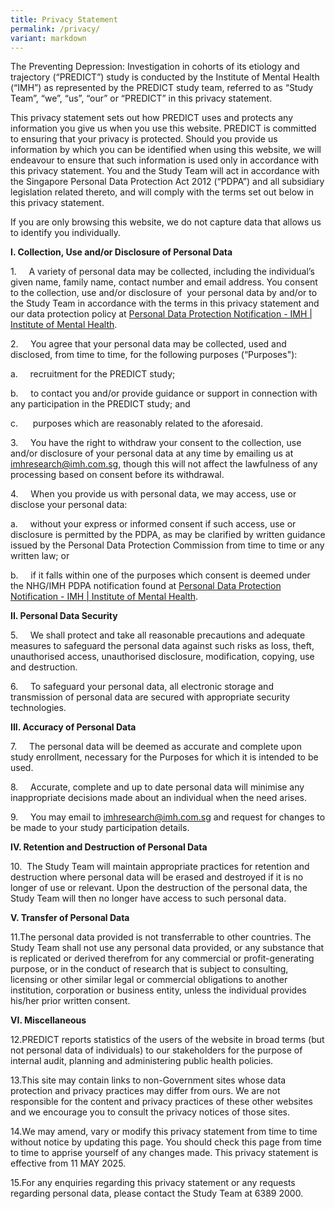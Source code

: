 ```yaml
---
title: Privacy Statement
permalink: /privacy/
variant: markdown
---
```

The Preventing Depression: Investigation in cohorts of its etiology and trajectory (“PREDICT”) study is conducted by the Institute of Mental Health (“IMH”) as represented by the PREDICT study team, referred to as “Study Team”, “we”, “us”, “our” or “PREDICT” in this privacy statement.

This privacy statement sets out how PREDICT uses and protects any information you give us when you use this website. PREDICT is committed to ensuring that your privacy is protected. Should you provide us information by which you can be identified when using this website, we will endeavour to ensure that such information is used only in accordance with this privacy statement.​ You and the Study Team will act in accordance with the Singapore Personal Data Protection Act 2012 (“PDPA”) and all subsidiary legislation related thereto, and will comply with the terms set out below in this privacy statement.

If you are only browsing this website, we do not capture data that allows us to identify you individually.

**I. Collection, Use and/or Disclosure of Personal Data**

1.     A variety of personal data may be collected, including the individual’s given name, family name, contact number and email address. You consent to the collection, use and/or disclosure of  your personal data by and/or to the Study Team in accordance with the terms in this privacy statement and our data protection policy at [Personal Data Protection Notification - IMH | Institute of Mental Health](https://www.imh.com.sg/Pages/PDP-Notification.aspx).

2.     You agree that your personal data may be collected, used and disclosed, from time to time, for the following purposes (“Purposes"):

a.     recruitment for the PREDICT study;

b.     to contact you and/or provide guidance or support in connection with any participation in the PREDICT study; and

c.      purposes which are reasonably related to the aforesaid.

3.     You have the right to withdraw your consent to the collection, use and/or disclosure of your personal data at any time by emailing us at [imhresearch@imh.com.sg](mailto:imhresearch@imh.com.sg), though this will not affect the lawfulness of any processing based on consent before its withdrawal.

4.     When you provide us with personal data, we may access, use or disclose your personal data:

a.     without your express or informed consent if such access, use or disclosure is permitted by the PDPA, as may be clarified by written guidance issued by the Personal Data Protection Commission from time to time or any written law; or

b.     if it falls within one of the purposes which consent is deemed under the NHG/IMH PDPA notification found at [Personal Data Protection Notification - IMH | Institute of Mental Health](https://www.imh.com.sg/Pages/PDP-Notification.aspx).

**II. Personal Data Security**

5.     We shall protect and take all reasonable precautions and adequate measures to safeguard the personal data against such risks as loss, theft, unauthorised access, unauthorised disclosure, modification, copying, use and destruction.

6.     To safeguard your personal data, all electronic storage and transmission of personal data are secured with appropriate security technologies.

**III. Accuracy of Personal Data**

7.     The personal data will be deemed as accurate and complete upon study enrollment, necessary for the Purposes for which it is intended to be used.

8.     Accurate, complete and up to date personal data will minimise any inappropriate decisions made about an individual when the need arises.

9.     You may email to imhresearch@imh.com.sg and request for changes to be made to your study participation details.

**IV. Retention and Destruction of Personal Data**

10.  The Study Team will maintain appropriate practices for retention and destruction where personal data will be erased and destroyed if it is no longer of use or relevant. Upon the destruction of the personal data, the Study Team will then no longer have access to such personal data.

**V. Transfer of Personal Data**

11.The personal data provided is not transferrable to other countries. The Study Team shall not use any personal data provided, or any substance that is replicated or derived therefrom for any commercial or profit-generating purpose, or in the conduct of research that is subject to consulting, licensing or other similar legal or commercial obligations to another institution, corporation or business entity, unless the individual provides his/her prior written consent.

**VI. Miscellaneous**

12.PREDICT reports statistics of the users of the website in broad terms (but not personal data of individuals) to our stakeholders for the purpose of internal audit, planning and administering public health policies.

13.This site may contain links to non-Government sites whose data protection and privacy practices may differ from ours. We are not responsible for the content and privacy practices of these other websites and we encourage you to consult the privacy notices of those sites.

14.We may amend, vary or modify this privacy statement from time to time without notice by updating this page. You should check this page from time to time to apprise yourself of any changes made. This privacy statement is effective from 11 MAY 2025.

15.For any enquiries regarding this privacy statement or any requests regarding personal data, please contact the Study Team at 6389 2000.